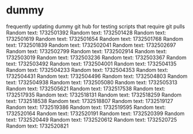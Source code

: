 # dummy
frequently updating dummy git hub for testing scripts that require git pulls
Random text: 1732501392
Random text: 1732501428
Random text: 1732501619
Random text: 1732501654
Random text: 1732501768
Random text: 1732501839
Random text: 1732502041
Random text: 1732502697
Random text: 1732502799
Random text: 1732502914
Random text: 1732503019
Random text: 1732503236
Random text: 1732503367
Random text: 1732503492
Random text: 1732504001
Random text: 1732504135
Random text: 1732504233
Random text: 1732504353
Random text: 1732504431
Random text: 1732504496
Random text: 1732504803
Random text: 1732504938
Random text: 1732505080
Random text: 1732505313
Random text: 1732505621
Random text: 1732517538
Random text: 1732517935
Random text: 1732518131
Random text: 1732518259
Random text: 1732518538
Random text: 1732518807
Random text: 1732519127
Random text: 1732519386
Random text: 1732519595
Random text: 1732520164
Random text: 1732520191
Random text: 1732520399
Random text: 1732520449
Random text: 1732520612
Random text: 1732520725
Random text: 1732520821
